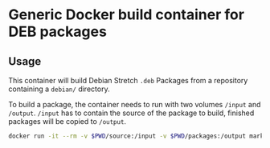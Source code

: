 # Generic Docker build container for DEB packages

## Usage

This container will build Debian Stretch `.deb` Packages from a repository containing a `debian/` directory.

To build a package, the container needs to run with two volumes `/input` and `/output`. `/input` has to contain the source of the package to build, finished packages will be copied to `/output`.

```bash
docker run -it --rm -v $PWD/source:/input -v $PWD/packages:/output markuslindenberg/debuilder
```

